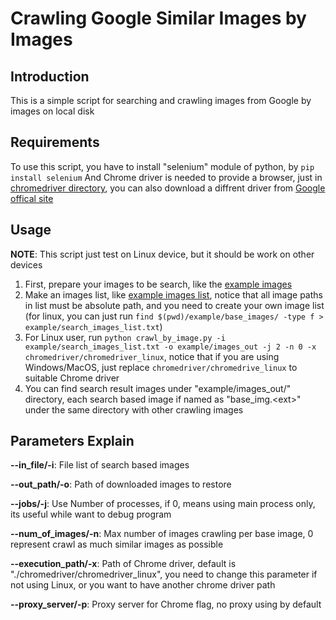 # Crawling Google Similar Images by Images

## Introduction

This is a simple script for searching and crawling images from Google by images on local disk

## Requirements

To use this script, you have to install "selenium" module of python, by `pip install selenium`
And Chrome driver is needed to provide a browser, just in [chromedriver directory](./chromedriver), you can also download a diffrent driver from [Google offical site](http://chromedriver.chromium.org/downloads)

## Usage

**NOTE**: This script just test on Linux device, but it should be work on other devices
1. First, prepare your images to be search, like the [example images](./example/base_images)
2. Make an images list, like [example images list](./example/search_images_list.txt), notice that all image paths in list must be absolute path, and you need to create your own image list (for linux, you can just run `find $(pwd)/example/base_images/ -type f > example/search_images_list.txt`)
3. For Linux user, run `python crawl_by_image.py -i example/search_images_list.txt -o example/images_out -j 2 -n 0 -x chromedriver/chromedriver_linux`, notice that if you are using Windows/MacOS, just replace `chromedriver/chromedrive_linux` to suitable Chrome driver
4. You can find search result images under "example/images_out/" directory, each search based image if named as "base_img.&lt;ext&gt;" under the same directory with other crawling images

## Parameters Explain

**--in_file/-i**: File list of search based images

**--out_path/-o**: Path of downloaded images to restore

**--jobs/-j**: Use Number of processes, if 0, means using main process only, its useful while want to debug program

**--num_of_images/-n**: Max number of images crawling per base image, 0 represent crawl as much similar images as possible

**--execution_path/-x**: Path of Chrome driver, default is "./chromedriver/chromedriver_linux", you need to change this parameter if not using Linux, or you want to have another chrome driver path

**--proxy_server/-p**: Proxy server for Chrome flag, no proxy using by default 
